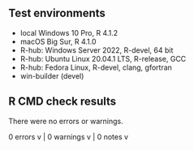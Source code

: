 
## Test environments

* local Windows 10 Pro, R 4.1.2
* macOS Big Sur, R 4.1.0
* R-hub: Windows Server 2022, R-devel, 64 bit
* R-hub: Ubuntu Linux 20.04.1 LTS, R-release, GCC
* R-hub: Fedora Linux, R-devel, clang, gfortran
* win-builder (devel)

## R CMD check results

There were no errors or warnings.

0 errors v | 0 warnings v | 0 notes v

